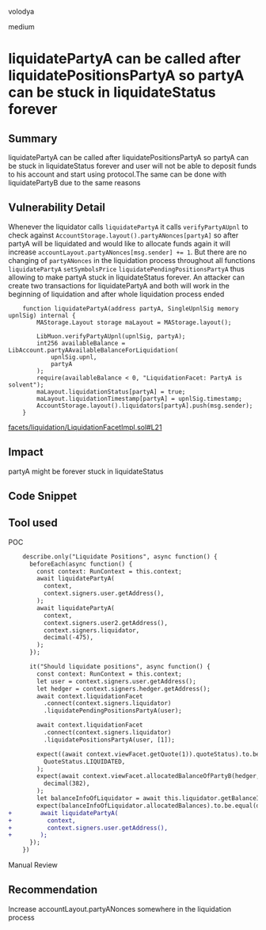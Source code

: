 volodya

medium

# liquidatePartyA can be called after liquidatePositionsPartyA so partyA can be stuck in liquidateStatus forever

## Summary
liquidatePartyA can be called after liquidatePositionsPartyA so partyA can be stuck in liquidateStatus forever and user will not be able to deposit funds to his account and start using protocol.The same can be done with liquidatePartyB due to the same reasons
## Vulnerability Detail
Whenever the liquidator calls `liquidatePartyA` it calls `verifyPartyAUpnl` to check against `AccountStorage.layout().partyANonces[partyA]` so after partyA will be liquidated and would like to allocate funds again it will increase `accountLayout.partyANonces[msg.sender] += 1`. But there are no changing of `partyANonces` in the liquidation process throughout all functions `liquidatePartyA` `setSymbolsPrice`  `liquidatePendingPositionsPartyA` thus allowing to make partyA stuck in liquidateStatus forever.
An attacker can create two transactions for liquidatePartyA and both will work in the beginning of liquidation and after whole liquidation process ended

```solidity
    function liquidatePartyA(address partyA, SingleUpnlSig memory upnlSig) internal {
        MAStorage.Layout storage maLayout = MAStorage.layout();

        LibMuon.verifyPartyAUpnl(upnlSig, partyA);
        int256 availableBalance = LibAccount.partyAAvailableBalanceForLiquidation(
            upnlSig.upnl,
            partyA
        );
        require(availableBalance < 0, "LiquidationFacet: PartyA is solvent");
        maLayout.liquidationStatus[partyA] = true;
        maLayout.liquidationTimestamp[partyA] = upnlSig.timestamp;
        AccountStorage.layout().liquidators[partyA].push(msg.sender);
    }

```
[facets/liquidation/LiquidationFacetImpl.sol#L21](https://github.com/sherlock-audit/2023-06-symmetrical/blob/main/symmio-core/contracts/facets/liquidation/LiquidationFacetImpl.sol#L21)
## Impact
partyA might be forever stuck in liquidateStatus
## Code Snippet

## Tool used
POC
```diff
    describe.only("Liquidate Positions", async function() {
      beforeEach(async function() {
        const context: RunContext = this.context;
        await liquidatePartyA(
          context,
          context.signers.user.getAddress(),
        );
        await liquidatePartyA(
          context,
          context.signers.user2.getAddress(),
          context.signers.liquidator,
          decimal(-475),
        );
      });

      it("Should liquidate positions", async function() {
        const context: RunContext = this.context;
        let user = context.signers.user.getAddress();
        let hedger = context.signers.hedger.getAddress();
        await context.liquidationFacet
          .connect(context.signers.liquidator)
          .liquidatePendingPositionsPartyA(user);

        await context.liquidationFacet
          .connect(context.signers.liquidator)
          .liquidatePositionsPartyA(user, [1]);

        expect((await context.viewFacet.getQuote(1)).quoteStatus).to.be.equal(
          QuoteStatus.LIQUIDATED,
        );
        expect(await context.viewFacet.allocatedBalanceOfPartyB(hedger, user)).to.be.equal(
          decimal(382),
        );
        let balanceInfoOfLiquidator = await this.liquidator.getBalanceInfo();
        expect(balanceInfoOfLiquidator.allocatedBalances).to.be.equal(decimal(1));
+        await liquidatePartyA(
+          context,
+          context.signers.user.getAddress(),
+        );
      });
    })
```
Manual Review

## Recommendation
Increase accountLayout.partyANonces somewhere in the liquidation process
